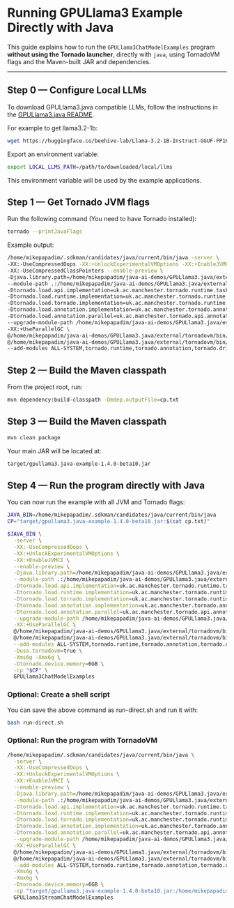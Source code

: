 # Running GPULlama3 Example Directly with Java

This guide explains how to run the `GPULlama3ChatModelExamples` program **without using the Tornado launcher**, directly with `java`, using TornadoVM flags and the Maven-built JAR and dependencies.

---

## **Step 0 — Configure Local LLMs**

To download GPULlama3.java compatible LLMs, follow the instructions in the [GPULlama3.java README](https://github.com/beehive-lab/GPULlama3.java/blob/main/README.md).

For example to get llama3.2-1b:
```bash
wget https://huggingface.co/beehive-lab/Llama-3.2-1B-Instruct-GGUF-FP16/resolve/main/beehive-llama-3.2-1b-instruct-fp16.gguf
```

Export an environment variable:

```bash
export LOCAL_LLMS_PATH=/path/to/downloaded/local/llms
```

This environment variable will be used by the example applications.

## **Step 1 — Get Tornado JVM flags**

Run the following command (You need to have Tornado installed):

```bash
tornado --printJavaFlags
```

Example output:

```bash
/home/mikepapadim/.sdkman/candidates/java/current/bin/java -server \
-XX:-UseCompressedOops -XX:+UnlockExperimentalVMOptions -XX:+EnableJVMCI \
-XX:-UseCompressedClassPointers --enable-preview \
-Djava.library.path=/home/mikepapadim/java-ai-demos/GPULlama3.java/external/tornadovm/bin/sdk/lib \
--module-path .:/home/mikepapadim/java-ai-demos/GPULlama3.java/external/tornadovm/bin/sdk/share/java/tornado \
-Dtornado.load.api.implementation=uk.ac.manchester.tornado.runtime.tasks.TornadoTaskGraph \
-Dtornado.load.runtime.implementation=uk.ac.manchester.tornado.runtime.TornadoCoreRuntime \
-Dtornado.load.tornado.implementation=uk.ac.manchester.tornado.runtime.common.Tornado \
-Dtornado.load.annotation.implementation=uk.ac.manchester.tornado.annotation.ASMClassVisitor \
-Dtornado.load.annotation.parallel=uk.ac.manchester.tornado.api.annotations.Parallel \
--upgrade-module-path /home/mikepapadim/java-ai-demos/GPULlama3.java/external/tornadovm/bin/sdk/share/java/graalJars \
-XX:+UseParallelGC \
@/home/mikepapadim/java-ai-demos/GPULlama3.java/external/tornadovm/bin/sdk/etc/exportLists/common-exports \
@/home/mikepapadim/java-ai-demos/GPULlama3.java/external/tornadovm/bin/sdk/etc/exportLists/opencl-exports \
--add-modules ALL-SYSTEM,tornado.runtime,tornado.annotation,tornado.drivers.common,tornado.drivers.opencl
```

## **Step 2 — Build the Maven classpath**

From the project root, run:

```bash
mvn dependency:build-classpath -Dmdep.outputFile=cp.txt
```

## **Step 3 — Build the Maven classpath**

```bash
mvn clean package
```

Your main JAR will be located at:
```bash
target/gpullama3.java-example-1.4.0-beta10.jar
```

## **Step 4 — Run the program directly with Java**
You can now run the example with all JVM and Tornado flags:

```bash
JAVA_BIN=/home/mikepapadim/.sdkman/candidates/java/current/bin/java
CP="target/gpullama3.java-example-1.4.0-beta10.jar:$(cat cp.txt)"

$JAVA_BIN \
  -server \
  -XX:-UseCompressedOops \
  -XX:+UnlockExperimentalVMOptions \
  -XX:+EnableJVMCI \
  --enable-preview \
  -Djava.library.path=/home/mikepapadim/java-ai-demos/GPULlama3.java/external/tornadovm/bin/sdk/lib \
  --module-path .:/home/mikepapadim/java-ai-demos/GPULlama3.java/external/tornadovm/bin/sdk/share/java/tornado \
  -Dtornado.load.api.implementation=uk.ac.manchester.tornado.runtime.tasks.TornadoTaskGraph \
  -Dtornado.load.runtime.implementation=uk.ac.manchester.tornado.runtime.TornadoCoreRuntime \
  -Dtornado.load.tornado.implementation=uk.ac.manchester.tornado.runtime.common.Tornado \
  -Dtornado.load.annotation.implementation=uk.ac.manchester.tornado.annotation.ASMClassVisitor \
  -Dtornado.load.annotation.parallel=uk.ac.manchester.tornado.api.annotations.Parallel \
  --upgrade-module-path /home/mikepapadim/java-ai-demos/GPULlama3.java/external/tornadovm/bin/sdk/share/java/graalJars \
  -XX:+UseParallelGC \
  @/home/mikepapadim/java-ai-demos/GPULlama3.java/external/tornadovm/bin/sdk/etc/exportLists/common-exports \
  @/home/mikepapadim/java-ai-demos/GPULlama3.java/external/tornadovm/bin/sdk/etc/exportLists/opencl-exports \
  --add-modules ALL-SYSTEM,tornado.runtime,tornado.annotation,tornado.drivers.common,tornado.drivers.opencl \
  -Duse.tornadovm=true \
  -Xms6g -Xmx6g \
  -Dtornado.device.memory=6GB \
  -cp "$CP" \
  GPULlama3ChatModelExamples

```

### Optional: Create a shell script
You can save the above command as run-direct.sh and run it with:
```bash
bash run-direct.sh
```


### Optional: Run the program with TornadoVM
```bash
/home/mikepapadim/.sdkman/candidates/java/current/bin/java \
  -server \
  -XX:-UseCompressedOops \
  -XX:+UnlockExperimentalVMOptions \
  -XX:+EnableJVMCI \
  --enable-preview \
  -Djava.library.path=/home/mikepapadim/java-ai-demos/GPULlama3.java/external/tornadovm/bin/sdk/lib \
  --module-path .:/home/mikepapadim/java-ai-demos/GPULlama3.java/external/tornadovm/bin/sdk/share/java/tornado \
  -Dtornado.load.api.implementation=uk.ac.manchester.tornado.runtime.tasks.TornadoTaskGraph \
  -Dtornado.load.runtime.implementation=uk.ac.manchester.tornado.runtime.TornadoCoreRuntime \
  -Dtornado.load.tornado.implementation=uk.ac.manchester.tornado.runtime.common.Tornado \
  -Dtornado.load.annotation.implementation=uk.ac.manchester.tornado.annotation.ASMClassVisitor \
  -Dtornado.load.annotation.parallel=uk.ac.manchester.tornado.api.annotations.Parallel \
  --upgrade-module-path /home/mikepapadim/java-ai-demos/GPULlama3.java/external/tornadovm/bin/sdk/share/java/graalJars \
  -XX:+UseParallelGC \
  @/home/mikepapadim/java-ai-demos/GPULlama3.java/external/tornadovm/bin/sdk/etc/exportLists/common-exports \
  @/home/mikepapadim/java-ai-demos/GPULlama3.java/external/tornadovm/bin/sdk/etc/exportLists/opencl-exports \
  --add-modules ALL-SYSTEM,tornado.runtime,tornado.annotation,tornado.drivers.common,tornado.drivers.opencl \
  -Xms6g \
  -Xmx6g \
  -Dtornado.device.memory=6GB \
  -cp "target/gpullama3.java-example-1.4.0-beta10.jar:/home/mikepapadim/.m2/repository/dev/langchain4j/langchain4j-core/1.5.0-SNAPSHOT/langchain4j-core-1.5.0-SNAPSHOT.jar:/home/mikepapadim/.m2/repository/com/fasterxml/jackson/core/jackson-annotations/2.19.2/jackson-annotations-2.19.2.jar:/home/mikepapadim/.m2/repository/com/fasterxml/jackson/core/jackson-core/2.19.2/jackson-core-2.19.2.jar:/home/mikepapadim/.m2/repository/com/fasterxml/jackson/core/jackson-databind/2.19.2/jackson-databind-2.19.2.jar:/home/mikepapadim/.m2/repository/org/slf4j/slf4j-api/2.0.17/slf4j-api-2.0.17.jar:/home/mikepapadim/.m2/repository/org/jspecify/jspecify/1.0.0/jspecify-1.0.0.jar:/home/mikepapadim/.m2/repository/dev/langchain4j/langchain4j-gpu-llama3/1.5.0-SNAPSHOT/langchain4j-gpu-llama3-1.5.0-SNAPSHOT.jar:/home/mikepapadim/.m2/repository/org/beehive/gpullama3/gpu-llama3/2.0-SNAPSHOT/gpu-llama3-2.0-SNAPSHOT.jar" \
  GPULlama3StreamChatModelExamples

```